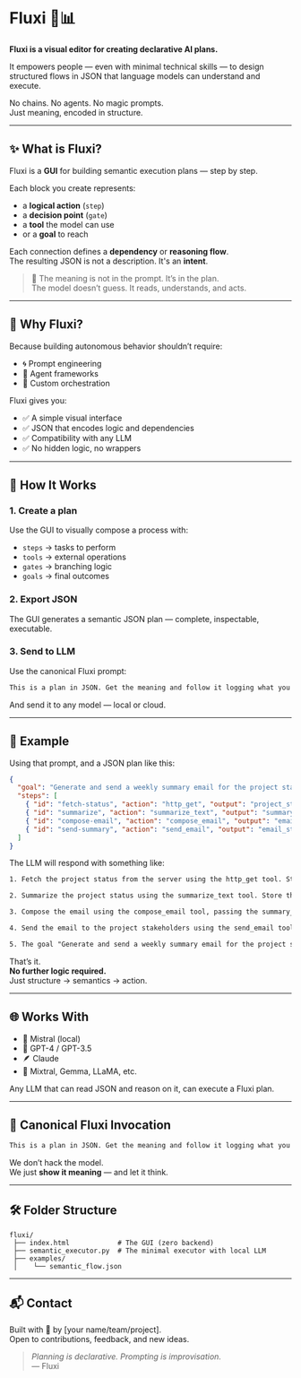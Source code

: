 # Fluxi 🧠📊

**Fluxi is a visual editor for creating declarative AI plans.**

It empowers people — even with minimal technical skills — to design structured flows in JSON that language models can understand and execute.

No chains. No agents. No magic prompts.  
Just meaning, encoded in structure.

---

## ✨ What is Fluxi?

Fluxi is a **GUI** for building semantic execution plans — step by step.

Each block you create represents:
- a **logical action** (`step`)
- a **decision point** (`gate`)
- a **tool** the model can use
- or a **goal** to reach

Each connection defines a **dependency** or **reasoning flow**.  
The resulting JSON is not a description. It's an **intent**.

> 🧩 The meaning is not in the prompt. It’s in the plan.  
> The model doesn’t guess. It reads, understands, and acts.

---

## 🔧 Why Fluxi?

Because building autonomous behavior shouldn’t require:
- 🌀 Prompt engineering
- 🧱 Agent frameworks
- 🔌 Custom orchestration

Fluxi gives you:
- ✅ A simple visual interface
- ✅ JSON that encodes logic and dependencies
- ✅ Compatibility with any LLM
- ✅ No hidden logic, no wrappers

---

## 🧪 How It Works

### 1. **Create a plan**

Use the GUI to visually compose a process with:
- `steps` → tasks to perform
- `tools` → external operations
- `gates` → branching logic
- `goals` → final outcomes

### 2. **Export JSON**

The GUI generates a semantic JSON plan — complete, inspectable, executable.

### 3. **Send to LLM**

Use the canonical Fluxi prompt:

```txt
This is a plan in JSON. Get the meaning and follow it logging what you do.
```

And send it to any model — local or cloud.

---

## 🧠 Example

Using that prompt, and a JSON plan like this:

```json
{
  "goal": "Generate and send a weekly summary email for the project stakeholders.",
  "steps": [
    { "id": "fetch-status", "action": "http_get", "output": "project_status" },
    { "id": "summarize", "action": "summarize_text", "output": "summary_text" },
    { "id": "compose-email", "action": "compose_email", "output": "email_draft" },
    { "id": "send-summary", "action": "send_email", "output": "email_status" }
  ]
}
```

The LLM will respond with something like:

```txt
1. Fetch the project status from the server using the http_get tool. Store the response in the project_status variable.

2. Summarize the project status using the summarize_text tool. Store the summary in the summary_text variable.

3. Compose the email using the compose_email tool, passing the summary_text and the appropriate tone as parameters. Store the email draft in the email_draft variable.

4. Send the email to the project stakeholders using the send_email tool, passing the email_draft as the input. Store the email status in the email_status variable.

5. The goal "Generate and send a weekly summary email for the project stakeholders." is achieved when the email is sent successfully.
```

That’s it.  
**No further logic required.**  
Just structure → semantics → action.

---

## 🌐 Works With

- 🧠 Mistral (local)
- 🤖 GPT-4 / GPT-3.5
- 🪶 Claude
- 🧬 Mixtral, Gemma, LLaMA, etc.

Any LLM that can read JSON and reason on it, can execute a Fluxi plan.

---

## 🧭 Canonical Fluxi Invocation

```txt
This is a plan in JSON. Get the meaning and follow it logging what you do.
```

We don’t hack the model.  
We just **show it meaning** — and let it think.

---

## 🛠️ Folder Structure

```
fluxi/
 ├── index.html            # The GUI (zero backend)
 ├── semantic_executor.py  # The minimal executor with local LLM
 ├── examples/
 │    └── semantic_flow.json
```

---

## 📬 Contact

Built with 🧠 by [your name/team/project].  
Open to contributions, feedback, and new ideas.

> *Planning is declarative. Prompting is improvisation.*  
> — Fluxi